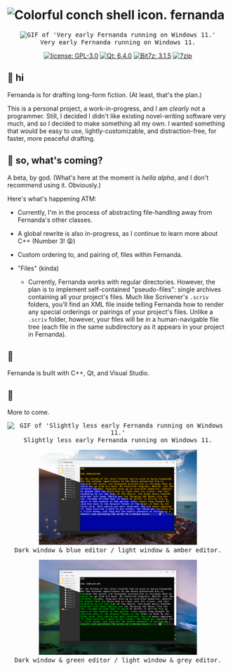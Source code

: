 # <img src="fernanda/res/icons/fernanda.ico" alt="Colorful conch shell icon." width="26px"/> fernanda

<p align="center">
	<kbd>
		<img src="fernanda/docs/screens/gif_1.gif" alt="GIF of 'Very early Fernanda running on Windows 11.'" width="360px"/>
		<br>Very early Fernanda running on Windows 11.
	</kbd>
</p>
<p align="center">
	<a href="LICENSE"><img src="https://img.shields.io/github/license/fairybow/fernanda" alt="license: GPL-3.0"/></a>
	<a href="https://www.qt.io/"><img src="https://img.shields.io/badge/Qt-6.4.0-green?logo=qt" alt="Qt: 6.4.0"/></a>
	<a href="https://github.com/rikyoz/bit7z"><img src="https://img.shields.io/badge/Bit7z-3.1.5-blue" alt="Bit7z: 3.1.5"/></a>
	<a href="https://www.7-zip.org/"><img src="https://img.shields.io/badge/7zip-blueviolet" alt="7zip"/></a>
</p>

## :wave: **hi**

Fernanda is for drafting long-form fiction. (At least, that's the plan.)

This is a personal project, a work-in-progress, and I am *clearly* not a programmer. Still, I decided I didn't like existing novel-writing software very much, and so I decided to make something all my own. I wanted something that would be easy to use, lightly-customizable, and distraction-free, for faster, more peaceful drafting.

## :compass: **so, what's coming?**

A beta, by god. (What's here at the moment is *hella alpha*, and I don't recommend using it. Obviously.)

Here's what's happening ATM:

- Currently, I'm in the process of abstracting file-handling away from Fernanda's other classes.

- A global rewrite is also in-progress, as I continue to learn more about C++ (Number 3! :weary:)

- Custom ordering to, and pairing of, files within Fernanda.

- "Files" (kinda)
	- Currently, Fernanda works with regular directories. However, the plan is to implement self-contained "pseudo-files": single archives containing all your project's files. Much like Scrivener's `.scriv` folders, you'll find an XML file inside telling Fernanda how to render any special orderings or pairings of your project's files. Unlike a `.scriv` folder, however, your files will be in a human-navigable file tree (each file in the same subdirectory as it appears in your project in Fernanda).

## :honeybee:

Fernanda is built with C++, Qt, and Visual Studio.

## :seedling:

More to come.

<p align="center">
	<kbd>
		<img src="fernanda/docs/screens/gif_2.gif" alt="GIF of 'Slightly less early Fernanda running on Windows 11.'" width="360px"/>
		<br>Slightly less early Fernanda running on Windows 11.
	</kbd>
</p>
<p align="center">
	<kbd>
		<img src="fernanda/docs/screens/screen_1.png" alt="Picture of 'Dark window & blue editor / light window & amber editor.'" width="360px"/>
		<br>Dark window & blue editor / light window & amber editor.
	</kbd>
</p>
<p align="center">
	<kbd>
		<img src="fernanda/docs/screens/screen_2.png" alt="Picture of 'Dark window & green editor / light window & grey editor.'" width="360px"/>
		<br>Dark window & green editor / light window & grey editor.
	</kbd>
</p>